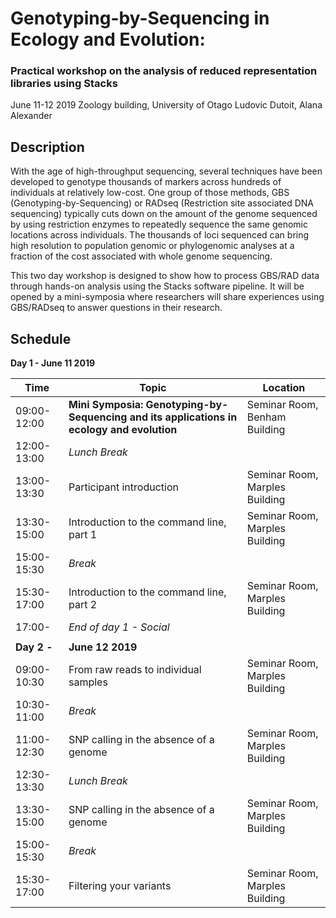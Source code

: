 # Genotyping-by-Sequencing in Ecology and Evolution:

### Practical workshop on the analysis of reduced representation libraries using Stacks

June 11-12 2019
Zoology building, University of Otago
Ludovic Dutoit, Alana Alexander

## Description
With the age of high\-throughput sequencing, several techniques have been developed to
genotype thousands of markers across hundreds of individuals at relatively low\-cost. One
group of those methods, GBS (Genotyping\-by\-Sequencing) or RADseq (Restriction site
associated DNA sequencing) typically cuts down on the amount of the genome sequenced
by using restriction enzymes to repeatedly sequence the same genomic locations across
individuals. The thousands of loci sequenced can bring high resolution to population
genomic or phylogenomic analyses at a fraction of the cost associated with whole genome
sequencing.

This two day workshop is designed to show how to process GBS/RAD data through
hands\-on analysis using the Stacks software pipeline. It will be opened by a mini\-symposia
where researchers will share experiences using GBS/RADseq to answer questions in their
research.

## Schedule

**Day 1 - June 11 2019**

Time | Topic | Location |
------|------|-----|
09:00-12:00 | **Mini Symposia: Genotyping-by-Sequencing and its applications in ecology and evolution** | Seminar Room, Benham Building |
12:00-13:00 | *Lunch Break* | |
13:00-13:30 | Participant introduction | Seminar Room, Marples Building |
13:30-15:00 | Introduction to the command line, part 1 | Seminar Room, Marples Building |
15:00-15:30 | *Break* | |
15:30-17:00 | Introduction to the command line, part 2 | Seminar Room, Marples Building |
17:00- | *End of day 1 - Social* | |
 | | |
**Day 2 -** | **June 12 2019** | |
09:00-10:30 | From raw reads to individual samples  | Seminar Room, Marples Building |
10:30-11:00 | *Break* | |
11:00-12:30 | SNP calling in the absence of a genome | Seminar Room, Marples Building |
12:30-13:30 | *Lunch Break* | |
13:30-15:00 | SNP calling in the absence of a genome | Seminar Room, Marples Building |
15:00-15:30 | *Break* | |
15:30-17:00 | Filtering your variants | Seminar Room, Marples Building |



